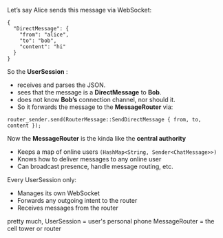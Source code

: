 Let’s say Alice sends this message via WebSocket:
```
{
  "DirectMessage": {
    "from": "alice",
    "to": "bob",
    "content": "hi"
  }
}
```
So the **UserSession** :
- receives and parses the JSON.
- sees that the message is a **DirectMessage** to **Bob**.
- does not know **Bob’s** connection channel, nor should it.
- So it forwards the message to the **MessageRouter** via:

`router_sender.send(RouterMessage::SendDirectMessage { from, to, content });`

Now the **MessageRouter** is the kinda like the **central authority**
- Keeps a map of online users `(HashMap<String, Sender<ChatMessage>>)`
- Knows how to deliver messages to any online user
- Can broadcast presence, handle message routing, etc.

Every UserSession only:
- Manages its own WebSocket
- Forwards any outgoing intent to the router
- Receives messages from the router

pretty much,
UserSession = user's personal phone
MessageRouter = the cell tower or router